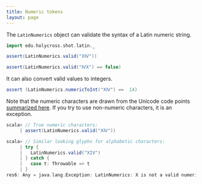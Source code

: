 ```yaml
---
title: Numeric tokens
layout: page
---
```



The `LatinNumerics` object can validate the syntax of a Latin numeric string.

```scala
import edu.holycross.shot.latin._

assert(LatinNumerics.valid("ⅩⅣ"))

assert(LatinNumerics.valid("ⅣⅩ") == false)
```

It can also convert valid values to integers.


```scala
assert (LatinNumerics.numericToInt("ⅩⅣ") ==  14)
```

Note that the numeric characters are drawn from the Unicode code points [summarized here](https://neelsmith.github.io/latphone/numerics/).  If you try to use non-numeric characters, it is an exception.

```scala
scala> // True numeric characters:
     | assert(LatinNumerics.valid("ⅩⅣ"))

scala> // Similar looking glyphs for alphabetic characters:
     | try {
     |   LatinNumerics.valid("XIV")
     | } catch {
     |   case t: Throwable => t
     | }
res6: Any = java.lang.Exception: LatinNumerics: X is not a valid numeric character.
```
